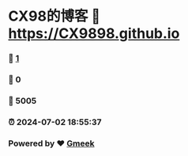 # CX98的博客 :link: https://CX9898.github.io 
### :page_facing_up: [1](https://CX9898.github.io/tag.html) 
### :speech_balloon: 0 
### :hibiscus: 5005 
### :alarm_clock: 2024-07-02 18:55:37 
### Powered by :heart: [Gmeek](https://github.com/Meekdai/Gmeek)
